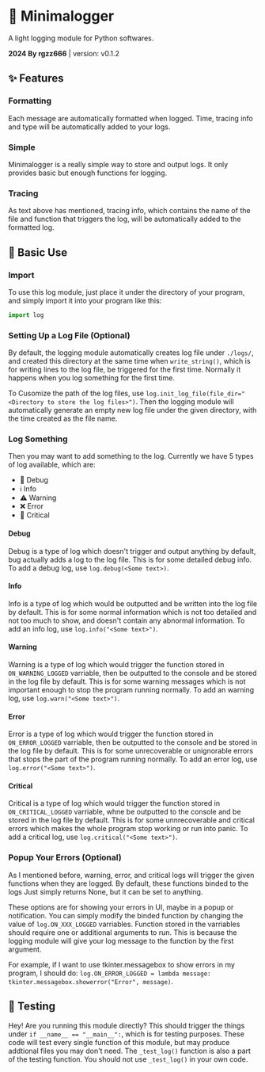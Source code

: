 # 📜 Minimalogger
A light logging module for Python softwares.

**2024 By rgzz666** | version: v0.1.2

## ✨ Features
### Formatting
Each message are automatically formatted when logged. Time, tracing info and type will be automatically added to your logs.

### Simple
Minimalogger is a really simple way to store and output logs. It only provides basic but enough functions for logging.

### Tracing
As text above has mentioned, tracing info, which contains the name of the file and function that triggers the log, will be automatically added to the formatted log.

## 📘 Basic Use
### Import
To use this log module, just place it under the directory of your program, and simply import it into your program like this:

```python
import log
```

### Setting Up a Log File (Optional)
By default, the logging module automatically creates log file under `./logs/`, and created this directory at the same time when `write_string()`, which is for writing lines to the log file, be triggered for the first time. Normally it happens when you log something for the first time.

To Cusomize the path of the log files, use `log.init_log_file(file_dir="<Directory to store the log files>")`. Then the logging module will automatically generate an empty new log file under the given directory, with the time created as the file name.

### Log Something
Then you may want to add something to the log. Currently we have 5 types of log available, which are:
- 🐞 Debug
- ℹ Info
- ⚠ Warning
- ❌ Error
- 🛑 Critical

#### Debug
Debug is a type of log which doesn't trigger and output anything by default, bug actually adds a log to the log file. This is for some detailed debug info. To add a debug log, use `log.debug(<Some text>)`.

#### Info
Info is a type of log which would be outputted and be written into the log file by default. This is for some normal information which is not too detailed and not too much to show, and doesn't contain any abnormal information. To add an info log, use `log.info("<Some text>")`.

#### Warning
Warning is a type of log which would trigger the function stored in `ON_WARNING_LOGGED` varriable, then be outputted to the console and be stored in the log file by default. This is for some warning messages which is not important enough to stop the program running normally. To add an warning log, use `log.warn("<Some text>")`.

#### Error
Error is a type of log which would trigger the function stored in `ON_ERROR_LOGGED` varriable, then be outputted to the console and be stored in the log file by default. This is for some unrecoverable or unignorable errors that stops the part of the program running normally. To add an error log, use `log.error("<Some text>")`.

#### Critical
Critical is a type of log which would trigger the function stored in `ON_CRITICAL_LOGGED` varriable, whne be outputted to the console and be stored in the log file by default. This is for some unnrecoverable and critical errors which makes the whole program stop working or run into panic. To add a critical log, use `log.critical("<Some text>")`.

### Popup Your Errors (Optional)
As I mentioned before, warning, error, and critical logs will trigger the given functions when they are logged. By default, these functions binded to the logs Just simply returns None, but it can be set to anything.

These options are for showing your errors in UI, maybe in a popup or notification. You can simply modify the binded function by changing the value of `log.ON_XXX_LOGGED` varriables. Function stored in the varriables should require one or additional arguments to run. This is because the logging module will give your log message to the function by the first argument.

For example, if I want to use tkinter.messagebox to show errors in my program, I should do: `log.ON_ERROR_LOGGED = lambda message: tkinter.messagebox.showerror("Error", message)`.

## 🧪 Testing
Hey! Are you running this module directly? This should trigger the things under `if __name__ == "__main__":`, which is for testing purposes. These code will test every single function of this module, but may produce addtional files you may don't need. The `_test_log()` function is also a part of the testing function. You should not use `_test_log()` in your own code.
